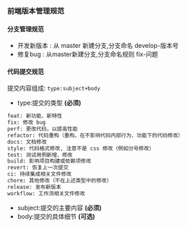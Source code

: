 ### 前端版本管理规范

#### 分支管理规范

- 开发新版本 : 从 master 新建分支,分支命名 develop-版本号
- 修复bug : 从master新建分支,分支命名规则 fix-问题

#### 代码提交规范

提交内容组成: `type:subject+body`

* type:提交的类型 **(必须)**
```bash
feat: 新功能、新特性
fix: 修改 bug
perf: 更改代码，以提高性能
refactor: 代码重构（重构，在不影响代码内部行为、功能下的代码修改）
docs: 文档修改
style: 代码格式修改, 注意不是 css 修改（例如分号修改）
test: 测试用例新增、修改
build: 影响项目构建或依赖项修改
revert: 恢复上一次提交
ci: 持续集成相关文件修改
chore: 其他修改（不在上述类型中的修改）
release: 发布新版本
workflow: 工作流相关文件修改
```

* subject:提交的主要内容 **(必须)**
* body:提交的具体细节 **(可选)**